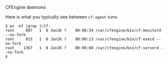 CFEngine daemons

Here is what you typically see between `cf-agent` runs:

```console
$ ps -ef |grep [c]f-
root     807   1  0 Jan26 ?    00:00:34 /var/cfengine/bin/cf-monitord --no-fork
root     833   1  0 Jan26 ?    00:00:13 /var/cfengine/bin/cf-execd --no-fork
root    1367   1  0 Jan26 ?    00:00:08 /var/cfengine/bin/cf-serverd --no-fork
$
```
